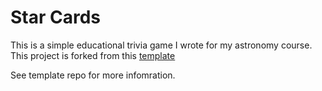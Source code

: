 # Star Cards 
This is a simple educational trivia game I wrote for my astronomy course.
This project is forked from this [template](https://github.com/photonstorm/phaser3-project-template) 

See template repo for more infomration.